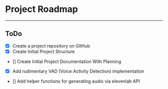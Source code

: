 # Project Roadmap
---
## ToDo
- [x] Create a project repository on GitHub
- [x] Create Initial Project Structure
- [] Create Initial Project Documentation With Planning
- [x] Add rudimentary VAD (Voice Activity Detection) implementation
- [] Add helper functions for generating audio via elevenlab API


